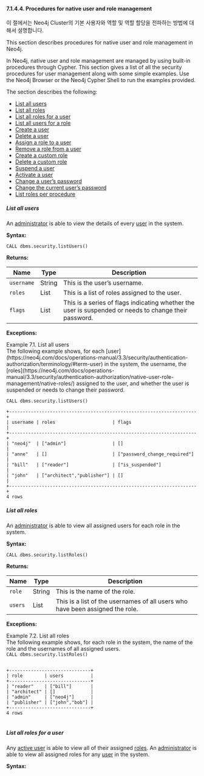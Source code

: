 #### 7.1.4.4. Procedures for native user and role management 

<div class="abstract">
	<p>이 절에서는 Neo4j Cluster의 기본 사용자와 역할 및 역할 할당을 전파하는 방법에 대해서 설명합니다. 
	</p>
</div>
This section describes procedures for native user and role management in Neo4j.

In Neo4j, native user and role management are managed by using built-in procedures through Cypher. This section gives a list of all the security procedures for user management along with some simple examples. Use the Neo4j Browser or the Neo4j Cypher Shell to run the examples provided.

The section describes the following:

-   [List all users](https://neo4j.com/docs/operations-manual/3.3/security/authentication-authorization/native-user-role-management/procedures/#userauth-list-all-users)
-   [List all roles](https://neo4j.com/docs/operations-manual/3.3/security/authentication-authorization/native-user-role-management/procedures/#user-roles-list-all-roles)
-   [List all roles for a user](https://neo4j.com/docs/operations-manual/3.3/security/authentication-authorization/native-user-role-management/procedures/#user-roles-list-all-roles-for-user)
-   [List all users for a role](https://neo4j.com/docs/operations-manual/3.3/security/authentication-authorization/native-user-role-management/procedures/#user-roles-list-all-users-for-role)
-   [Create a user](https://neo4j.com/docs/operations-manual/3.3/security/authentication-authorization/native-user-role-management/procedures/#userauth-add-user)
-   [Delete a user](https://neo4j.com/docs/operations-manual/3.3/security/authentication-authorization/native-user-role-management/procedures/#userauth-delete-user)
-   [Assign a role to a user](https://neo4j.com/docs/operations-manual/3.3/security/authentication-authorization/native-user-role-management/procedures/#user-roles-assign-role-to-user)
-   [Remove a role from a user](https://neo4j.com/docs/operations-manual/3.3/security/authentication-authorization/native-user-role-management/procedures/#user-roles-remove-role-from-user)
-   [Create a custom role](https://neo4j.com/docs/operations-manual/3.3/security/authentication-authorization/native-user-role-management/procedures/#user-roles-create-role)
-   [Delete a custom role](https://neo4j.com/docs/operations-manual/3.3/security/authentication-authorization/native-user-role-management/procedures/#user-roles-delete-role)
-   [Suspend a user](https://neo4j.com/docs/operations-manual/3.3/security/authentication-authorization/native-user-role-management/procedures/#userauth-suspend-user)
-   [Activate a user](https://neo4j.com/docs/operations-manual/3.3/security/authentication-authorization/native-user-role-management/procedures/#userauth-activate-user)
-   [Change a user’s password](https://neo4j.com/docs/operations-manual/3.3/security/authentication-authorization/native-user-role-management/procedures/#userauth-change-users-password)
-   [Change the current user’s password](https://neo4j.com/docs/operations-manual/3.3/security/authentication-authorization/native-user-role-management/procedures/#userauth-change-your-password)
-   [List roles per procedure](https://neo4j.com/docs/operations-manual/3.3/security/authentication-authorization/native-user-role-management/procedures/#list-roles-per-procedure)

##### List all users

An [administrator](https://neo4j.com/docs/operations-manual/3.3/security/authentication-authorization/terminology/#term-administrator) is able to view the details of every [user](https://neo4j.com/docs/operations-manual/3.3/security/authentication-authorization/terminology/#term-user) in the system.

**Syntax:**

`CALL dbms.security.listUsers()`

**Returns:**

| Name       | Type         | Description                              |
| ---------- | ------------ | ---------------------------------------- |
| `username` | String       | This is the user’s username.             |
| `roles`    | List<String> | This is a list of roles assigned to the user. |
| `flags`    | List<String> | This is a series of flags indicating whether the user is suspended or needs to change their password. |

**Exceptions:**

<div class="example">
Example 7.1. List all users
<div class="example-contents">
The following example shows, for each [user](https://neo4j.com/docs/operations-manual/3.3/security/authentication-authorization/terminology/#term-user) in the system, the username, the [roles](https://neo4j.com/docs/operations-manual/3.3/security/authentication-authorization/native-user-role-management/native-roles/) assigned to the user, and whether the user is suspended or needs to change their password.

```
CALL dbms.security.listUsers()
```


```
+---------------------------------------------------------------------+
| username | roles                     | flags                        |
+---------------------------------------------------------------------+
| "neo4j"  | ["admin"]                 | []                           |
| "anne"   | []                        | ["password_change_required"] |
| "bill"   | ["reader"]                | ["is_suspended"]             |
| "john"   | ["architect","publisher"] | []                           |
+---------------------------------------------------------------------+
4 rows
```

</div>
</div>

##### List all roles

An [administrator](https://neo4j.com/docs/operations-manual/3.3/security/authentication-authorization/terminology/#term-administrator) is able to view all assigned users for each role in the system.

**Syntax:**

`CALL dbms.security.listRoles()`

**Returns:**

| Name    | Type         | Description                              |
| ------- | ------------ | ---------------------------------------- |
| `role`  | String       | This is the name of the role.            |
| `users` | List<String> | This is a list of the usernames of all users who have been assigned the role. |

**Exceptions:**

<div class="example">
Example 7.2. List all roles
<div class="example-contents">
The following example shows, for each role in the system, the name of the role and the usernames of all assigned users.

<code>
CALL dbms.security.listRoles()
</code>

<pre>
<code>
+------------------------------+
| role        | users          |
+------------------------------+
| "reader"    | ["bill"]       |
| "architect" | []             |
| "admin"     | ["neo4j"]      |
| "publisher" | ["john","bob"] |
+------------------------------+
4 rows
</code>
</pre>
</div>
</div>

##### List all roles for a user

Any [active user](https://neo4j.com/docs/operations-manual/3.3/security/authentication-authorization/terminology/#term-active-user) is able to view all of their assigned [roles](https://neo4j.com/docs/operations-manual/3.3/security/authentication-authorization/native-user-role-management/native-roles/). An [administrator](https://neo4j.com/docs/operations-manual/3.3/security/authentication-authorization/terminology/#term-administrator) is able to view all assigned roles for any [user](https://neo4j.com/docs/operations-manual/3.3/security/authentication-authorization/terminology/#term-user) in the system.

**Syntax:**